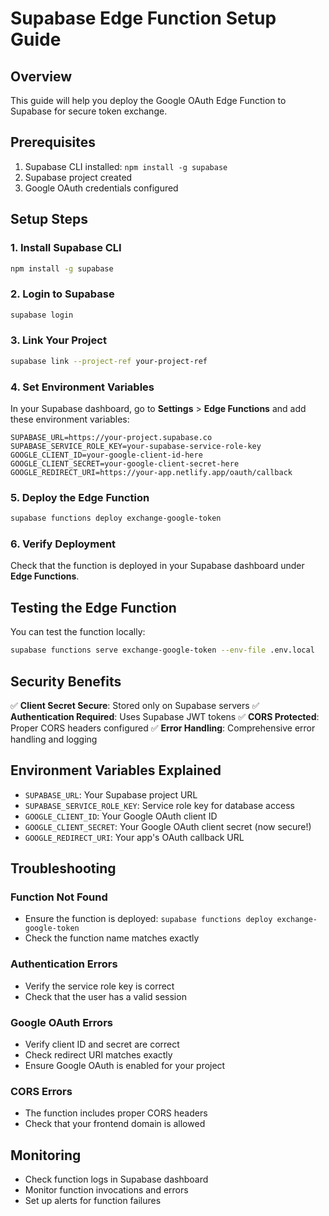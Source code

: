 # Supabase Edge Function Setup Guide

## Overview

This guide will help you deploy the Google OAuth Edge Function to Supabase for secure token exchange.

## Prerequisites

1. Supabase CLI installed: `npm install -g supabase`
2. Supabase project created
3. Google OAuth credentials configured

## Setup Steps

### 1. Install Supabase CLI

```bash
npm install -g supabase
```

### 2. Login to Supabase

```bash
supabase login
```

### 3. Link Your Project

```bash
supabase link --project-ref your-project-ref
```

### 4. Set Environment Variables

In your Supabase dashboard, go to **Settings** > **Edge Functions** and add these environment variables:

```env
SUPABASE_URL=https://your-project.supabase.co
SUPABASE_SERVICE_ROLE_KEY=your-supabase-service-role-key
GOOGLE_CLIENT_ID=your-google-client-id-here
GOOGLE_CLIENT_SECRET=your-google-client-secret-here
GOOGLE_REDIRECT_URI=https://your-app.netlify.app/oauth/callback
```

### 5. Deploy the Edge Function

```bash
supabase functions deploy exchange-google-token
```

### 6. Verify Deployment

Check that the function is deployed in your Supabase dashboard under **Edge Functions**.

## Testing the Edge Function

You can test the function locally:

```bash
supabase functions serve exchange-google-token --env-file .env.local
```

## Security Benefits

✅ **Client Secret Secure**: Stored only on Supabase servers
✅ **Authentication Required**: Uses Supabase JWT tokens
✅ **CORS Protected**: Proper CORS headers configured
✅ **Error Handling**: Comprehensive error handling and logging

## Environment Variables Explained

- `SUPABASE_URL`: Your Supabase project URL
- `SUPABASE_SERVICE_ROLE_KEY`: Service role key for database access
- `GOOGLE_CLIENT_ID`: Your Google OAuth client ID
- `GOOGLE_CLIENT_SECRET`: Your Google OAuth client secret (now secure!)
- `GOOGLE_REDIRECT_URI`: Your app's OAuth callback URL

## Troubleshooting

### Function Not Found
- Ensure the function is deployed: `supabase functions deploy exchange-google-token`
- Check the function name matches exactly

### Authentication Errors
- Verify the service role key is correct
- Check that the user has a valid session

### Google OAuth Errors
- Verify client ID and secret are correct
- Check redirect URI matches exactly
- Ensure Google OAuth is enabled for your project

### CORS Errors
- The function includes proper CORS headers
- Check that your frontend domain is allowed

## Monitoring

- Check function logs in Supabase dashboard
- Monitor function invocations and errors
- Set up alerts for function failures 